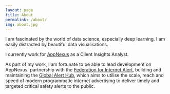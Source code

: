 ```yaml
---
layout: page
title: About
permalink: /about/
img: about.jpg
---
```


I am fascinated by the world of data science, especially deep learning. I am easily distracted by beautiful data visualisations.

I currently work for [AppNexus](http://www.appnexus.com) as a Client Insights Analyst.

As part of my work, I am fortunate to be able to lead development on AppNexus' partnership with the [Federation for Internet Alert](www.internetalerts.org), building and maintaining the [Global Alert Hub](https://www.internetalerts.org/hub/messaging), which aims to utilise the scale, reach and speed of modern programmatic internet advertising to deliver timely and targeted critical safety alerts to the public.